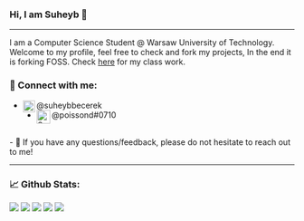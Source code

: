  
 
### Hi, I am Suheyb 👋
---

I am a Computer Science Student @ Warsaw University of Technology. Welcome to my profile, feel free to check and fork my projects, In the end it is forking FOSS. Check [here](https://github.com/MiNI-PW) for my class work.
### 🤝 Connect with me:

+ <a href="https://www.linkedin.com/in/suheybbecerek/"><img align="left" src="https://raw.githubusercontent.com/yushi1007/yushi1007/main/images/linkedin.svg" alt="Suheyb Becerek | LinkedIn" width="21px"/></a> @suheybbecerek
+ <img align="left" src="https://download.softwsp.com/sites/13/2020/04/icon-discord.png" alt="Suheyb Becerek | Discord" width="24px"/> @poissond#0710

<br/>
- 💬 If you have any questions/feedback, please do not hesitate to reach out to me!

<!-- ---

### 🛠 Learning:
`React` | `TypeScript` | `SCSS` | `Azure Cloud` -->


<!--
 ---
[![](https://mermaid.ink/img/pako:eNpVkMtqAzEMRX9FeJ1V-gh4F5LQUugqlG5mY8bXqZsZKdhyyhDy73VpTSdaicPx5coX04uHseZTSmJMHVMdjTqAXuYoo9coTK-SOPLhFxK9uyOonCw9NLKREABLqwaehFToS9LR0mOD20ZWt_HroEgswrPXbxzPSDnqZOmu8bUq2NNmcDkjW1rSbdDujHnPGvMsI8jS_X9RDwqSaKp3ZgyhljELMyKNLvr6JZcfszP6gRGdsXX1CK4M2pmOr1UtJ-8UOx9VkrHBDRkL44rKfuLeWE0FTdpGd0hu_LOu327Idcg)](https://mermaid-js.github.io/mermaid-live-editor/edit#pako:eNpVkMtqAzEMRX9FeJ1V-gh4F5LQUugqlG5mY8bXqZsZKdhyyhDy73VpTSdaicPx5coX04uHseZTSmJMHVMdjTqAXuYoo9coTK-SOPLhFxK9uyOonCw9NLKREABLqwaehFToS9LR0mOD20ZWt_HroEgswrPXbxzPSDnqZOmu8bUq2NNmcDkjW1rSbdDujHnPGvMsI8jS_X9RDwqSaKp3ZgyhljELMyKNLvr6JZcfszP6gRGdsXX1CK4M2pmOr1UtJ-8UOx9VkrHBDRkL44rKfuLeWE0FTdpGd0hu_LOu327Idcg)
 -->
---

### 📈 Github Stats:

 ![](https://github-profile-summary-cards.vercel.app/api/cards/profile-details?username=sbecerek&theme=nord_bright) 
 ![](https://github-profile-summary-cards.vercel.app/api/cards/repos-per-language?username=sbecerek&theme=nord_bright) 
 ![](https://github-profile-summary-cards.vercel.app/api/cards/most-commit-language?username=sbecerek&theme=nord_bright) 
 ![](https://github-profile-summary-cards.vercel.app/api/cards/stats?username=sbecerek&theme=nord_bright) 
 ![](https://github-profile-summary-cards.vercel.app/api/cards/productive-time?username=sbecerek&theme=nord_bright) 
  

